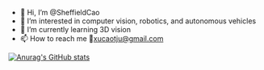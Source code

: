 - 👋 Hi, I’m @SheffieldCao
- 👀 I’m interested in computer vision, robotics, and autonomous vehicles
- 🌱 I’m currently learning 3D vision
- 📫 How to reach me :link:xucaotju@gmail.com

<!---- 💞️ I’m looking to collaborate on ...--->
<!---
SheffieldCao/SheffieldCao is a ✨ special ✨ repository because its `README.md` (this file) appears on your GitHub profile.
You can click the Preview link to take a look at your changes.
--->

[![Anurag's GitHub stats](https://github-readme-stats.vercel.app/api?username=SheffieldCao&show_icons=true&count_private=true&hide=stars&theme=vision-friendly-dark)](https://github.com/anuraghazra/github-readme-stats)

<!---
[![Top Langs](https://github-readme-stats.vercel.app/api/top-langs/?username=SheffieldCao&show_icons=true&layout=compact)](https://github.com/anuraghazra/github-readme-stats)
--->
